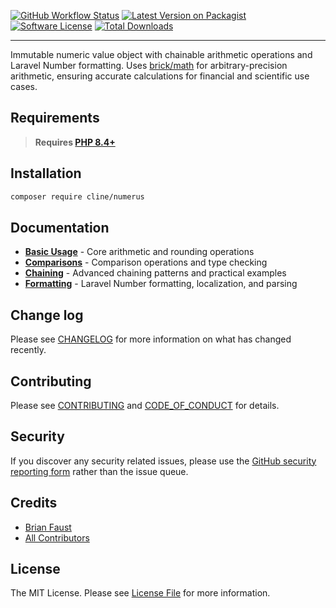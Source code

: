 [![GitHub Workflow Status][ico-tests]][link-tests]
[![Latest Version on Packagist][ico-version]][link-packagist]
[![Software License][ico-license]](LICENSE.md)
[![Total Downloads][ico-downloads]][link-downloads]

------

Immutable numeric value object with chainable arithmetic operations and Laravel Number formatting. Uses [brick/math](https://github.com/brick/math) for arbitrary-precision arithmetic, ensuring accurate calculations for financial and scientific use cases.

## Requirements

> **Requires [PHP 8.4+](https://php.net/releases/)**

## Installation

```bash
composer require cline/numerus
```

## Documentation

- **[Basic Usage](cookbook/basic-usage.md)** - Core arithmetic and rounding operations
- **[Comparisons](cookbook/comparisons.md)** - Comparison operations and type checking
- **[Chaining](cookbook/chaining.md)** - Advanced chaining patterns and practical examples
- **[Formatting](cookbook/formatting.md)** - Laravel Number formatting, localization, and parsing

## Change log

Please see [CHANGELOG](CHANGELOG.md) for more information on what has changed recently.

## Contributing

Please see [CONTRIBUTING](CONTRIBUTING.md) and [CODE_OF_CONDUCT](CODE_OF_CONDUCT.md) for details.

## Security

If you discover any security related issues, please use the [GitHub security reporting form][link-security] rather than the issue queue.

## Credits

- [Brian Faust][link-maintainer]
- [All Contributors][link-contributors]

## License

The MIT License. Please see [License File](LICENSE.md) for more information.

[ico-tests]: https://github.com/faustbrian/numerus/actions/workflows/quality-assurance.yaml/badge.svg
[ico-version]: https://img.shields.io/packagist/v/cline/numerus.svg
[ico-license]: https://img.shields.io/badge/License-MIT-green.svg
[ico-downloads]: https://img.shields.io/packagist/dt/cline/numerus.svg

[link-tests]: https://github.com/faustbrian/numerus/actions
[link-packagist]: https://packagist.org/packages/cline/numerus
[link-downloads]: https://packagist.org/packages/cline/numerus
[link-security]: https://github.com/faustbrian/numerus/security
[link-maintainer]: https://github.com/faustbrian
[link-contributors]: ../../contributors
